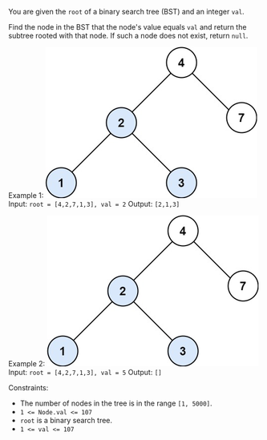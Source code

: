 You are given the `root` of a binary search tree (BST) and an integer `val`.

Find the node in the BST that the node's value equals `val` and return the subtree rooted with that node. If such a node does not exist, return `null`.

Example 1:
![Tree 1](./img/tree1.jpg)
Input: `root = [4,2,7,1,3], val = 2`
Output: `[2,1,3]`

Example 2:
![Tree 1](./img/tree1.jpg)
Input: `root = [4,2,7,1,3], val = 5`
Output: `[]`

Constraints:

- The number of nodes in the tree is in the range `[1, 5000]`.
- `1 <= Node.val <= 107`
- `root` is a binary search tree.
- `1 <= val <= 107`
